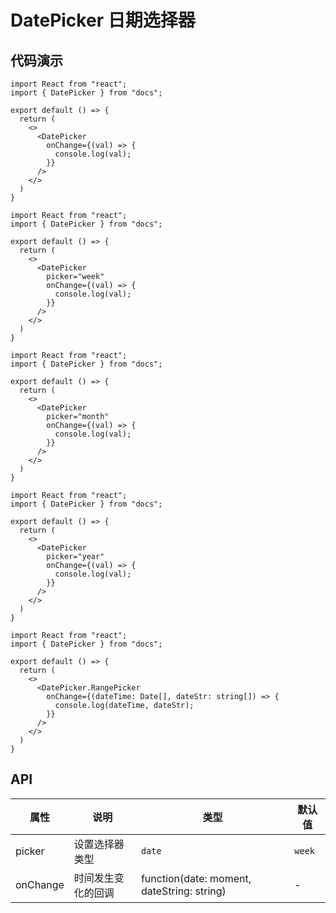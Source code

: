 
# DatePicker 日期选择器

## 代码演示

```tsx
import React from "react";
import { DatePicker } from "docs";

export default () => {
  return (
    <>
      <DatePicker
        onChange={(val) => {
          console.log(val);
        }}
      />
    </>
  )
}
```


```tsx
import React from "react";
import { DatePicker } from "docs";

export default () => {
  return (
    <>
      <DatePicker
        picker="week"
        onChange={(val) => {
          console.log(val);
        }}
      />
    </>
  )
}
```


```tsx
import React from "react";
import { DatePicker } from "docs";

export default () => {
  return (
    <>
      <DatePicker
        picker="month"
        onChange={(val) => {
          console.log(val);
        }}
      />
    </>
  )
}
```


```tsx
import React from "react";
import { DatePicker } from "docs";

export default () => {
  return (
    <>
      <DatePicker
        picker="year"
        onChange={(val) => {
          console.log(val);
        }}
      />
    </>
  )
}
```


```tsx
import React from "react";
import { DatePicker } from "docs";

export default () => {
  return (
    <>
      <DatePicker.RangePicker
        onChange={(dateTime: Date[], dateStr: string[]) => {
          console.log(dateTime, dateStr);
        }}
      />
    </>
  )
}
```

## API

| 属性     | 说明               | 类型                                           | 默认值 |
| -------- | ------------------ | ---------------------------------------------- | ------ |
| picker   | 设置选择器类型     | `date` | `week` | `month` | `quarter` | `year` | `date` |
| onChange | 时间发生变化的回调 | function(date: moment, dateString: string)     | -      |

